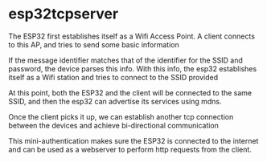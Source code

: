 # esp32tcpserver

The ESP32 first establishes itself as a Wifi Access Point.
A client connects to this AP, and tries to send some basic information

If the message identifier matches that of the identifier for the SSID and password, the device parses this info.
With this info, the esp32 establishes itself as a Wifi station and tries to connect to the SSID provided

At this point, both the ESP32 and the client will be connected to the same SSID, and then the esp32 can advertise its services using mdns.

Once the client picks it up, we can establish another tcp connection between the devices and achieve bi-directional communication

This mini-authentication makes sure the ESP32 is connected to the internet and can be used as a webserver to perform http requests from the client.